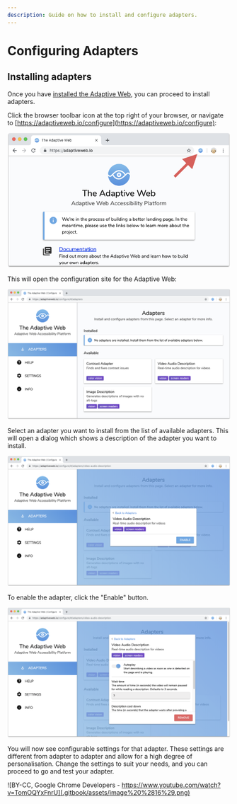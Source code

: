 ```yaml
---
description: Guide on how to install and configure adapters.
---
```


# Configuring Adapters

## Installing adapters

Once you have [installed the Adaptive Web](installing-the-adaptive-web.md), you can proceed to install adapters.

Click the browser toolbar icon at the top right of your browser, or navigate to [https://adaptiveweb.io/configure](https://adaptiveweb.io/configure):

![](.gitbook/assets/image%20%2824%29.png)

This will open the configuration site for the Adaptive Web:

![](.gitbook/assets/image%20%289%29.png)

Select an adapter you want to install from the list of available adapters. This will open a dialog which shows a description of the adapter you want to install.

![](.gitbook/assets/image%20%2813%29.png)

To enable the adapter, click the "Enable" button.

![](.gitbook/assets/image%20%282%29.png)

You will now see configurable settings for that adapter. These settings are different from adapter to adapter and allow for a high degree of personalisation. Change the settings to suit your needs, and you can proceed to go and test your adapter.

![BY-CC, Google Chrome Developers - https://www.youtube.com/watch?v=TomOQYxFnrU](.gitbook/assets/image%20%2816%29.png)

